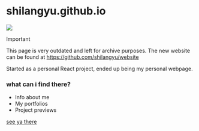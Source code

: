 # shilangyu.github.io

[![](https://github.com/shilangyu/shilangyu.github.io/workflows/ci/badge.svg)](https://github.com/shilangyu/shilangyu.github.io/actions)

> [!IMPORTANT]
> This page is very outdated and left for archive purposes. The new website can be found at https://github.com/shilangyu/website

Started as a personal React project, ended up being my personal webpage.

### what can i find there?

- Info about me
- My portfolios
- Project previews

[see ya there](https://shilangyu.dev)
